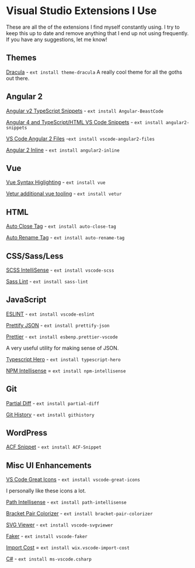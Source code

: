 # Visual Studio Extensions I Use
These are all the of the extensions I find myself constantly using. I try to keep this up to date and remove anything that I end up not using frequently. If you have any suggestions, let me know!

## Themes

[Dracula](https://marketplace.visualstudio.com/items?itemName=dracula-theme.theme-dracula) - `ext install theme-dracula`
A really cool theme for all the goths out there.

## Angular 2

[Angular v2 TypeScript Snippets](https://marketplace.visualstudio.com/items?itemName=johnpapa.Angular2) - `ext install Angular-BeastCode`

[Angular 4 and TypeScript/HTML VS Code Snippets](https://marketplace.visualstudio.com/items?itemName=danwahlin.angular2-snippets) - `ext install angular2-snippets`

[VS Code Angular 2 Files](https://marketplace.visualstudio.com/items?itemName=alexiv.vscode-angular2-files) -`ext install vscode-angular2-files`

[Angular 2 Inline](https://marketplace.visualstudio.com/items?itemName=natewallace.angular2-inline) - `ext install angular2-inline`

## Vue

[Vue Syntax Higlighting](https://marketplace.visualstudio.com/items?itemName=liuji-jim.vue) - `ext install vue`

[Vetur additional vue tooling](https://marketplace.visualstudio.com/items?itemName=octref.vetur) - `ext install vetur`

## HTML

[Auto Close Tag](https://marketplace.visualstudio.com/items?itemName=formulahendry.auto-close-tag) - `ext install auto-close-tag`

[Auto Rename Tag](https://marketplace.visualstudio.com/items?itemName=formulahendry.auto-rename-tag) - `ext install auto-rename-tag`

## CSS/Sass/Less

[SCSS IntelliSense](https://marketplace.visualstudio.com/items?itemName=mrmlnc.vscode-scss) - `ext install vscode-scss`

[Sass Lint](https://marketplace.visualstudio.com/items?itemName=glen-84.sass-lint) - `ext install sass-lint`

## JavaScript

[ESLINT](https://marketplace.visualstudio.com/items?itemName=dbaeumer.vscode-eslint) - `ext install vscode-eslint`

[Prettify JSON](https://marketplace.visualstudio.com/items?itemName=mohsen1.prettify-json) - `ext install prettify-json`

[Prettier](https://marketplace.visualstudio.com/items?itemName=esbenp.prettier-vscode) - `ext install esbenp.prettier-vscode`

A very useful utility for making sense of JSON.

[Typescript Hero](https://marketplace.visualstudio.com/items?itemName=rbbit.typescript-hero) - `ext install typescript-hero`

[NPM Intellisense](https://marketplace.visualstudio.com/items?itemName=christian-kohler.npm-intellisense) = `ext install npm-intellisense`

## Git
[Partial Diff](https://marketplace.visualstudio.com/items?itemName=ryu1kn.partial-diff) - `ext install partial-diff`

[Git History](https://marketplace.visualstudio.com/items?itemName=donjayamanne.githistory) - `ext install githistory`

## WordPress

[ACF Snippet](https://marketplace.visualstudio.com/items?itemName=anthonydiametrix.ACF-Snippet) - `ext install ACF-Snippet`

## Misc UI Enhancements
[VS Code Great Icons](https://marketplace.visualstudio.com/items?itemName=emmanuelbeziat.vscode-great-icons) - `ext install vscode-great-icons`

I personally like these icons a lot.

[Path Intellisense](https://marketplace.visualstudio.com/items?itemName=christian-kohler.path-intellisense) - `ext install path-intellisense`

[Bracket Pair Colorizer](https://marketplace.visualstudio.com/items?itemName=CoenraadS.bracket-pair-colorizer) - `ext install bracket-pair-colorizer`

[SVG Viewer](https://marketplace.visualstudio.com/items?itemName=cssho.vscode-svgviewer) - `ext install vscode-svgviewer`

[Faker](https://marketplace.visualstudio.com/items?itemName=deerawan.vscode-faker) - `ext install vscode-faker`

[Import Cost](https://marketplace.visualstudio.com/items?itemName=wix.vscode-import-cost) = `ext install wix.vscode-import-cost`

[C#](https://marketplace.visualstudio.com/items?itemName=ms-vscode.csharp) - `ext install ms-vscode.csharp`
